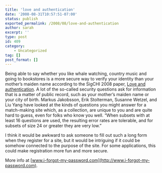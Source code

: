 ```yaml
---
title: 'love and authentication'
date: '2008-08-31T10:57:51-07:00'
status: publish
exported_permalink: /2008/08/love-and-authentication
author: sarah
excerpt: ''
type: post
id: 409
category:
    - Uncategorized
tag: []
post_format: []
---
```

Being able to say whether you like whale watching, country music and going to bookstores is a more secure way to verify your identity than your mother’s maiden name according to the SigCHI 2008 paper, [Love and authentication](http://portal.acm.org/citation.cfm?id=1357054.1357087&coll=ACM&dl=ACM&type=series&idx=SERIES260&part=series&WantType=Proceedings&title=CHI&CFID=1106749&CFTOKEN=50335438). A lot of the so-called security questions ask for information that is a matter of public record, such as your mother’s maiden name or your city of birth. Markus Jakobsson, Erik Stolterman, Susanne Wetzel, and Liu Yang have looked at the kinds of questions you might answer for a match-making site which, as a collection, are unique to you and are quite hard to guess, even for folks who know you well. “When subsets with at least 16 questions are used, the resulting error rates are tolerable, and for subsets of size 24 or greater they are very low.”

I think it would be awkward to ask someone to fill out such a long form when they register for a site, but it would be intriguing if it could be somehow connected to the purpose of the site. For some applications, this could make registration more fun and more secure.

More info at [www.i-forgot-my-password.com](http://www.i-forgot-my-password.com).